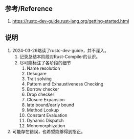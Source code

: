 ## 参考/Reference
1. https://rustc-dev-guide.rust-lang.org/getting-started.html

## 说明
1. 2024-03-26略读了rustc-dev-guide，并不深入。
    1. 记录总结本阶段对Rust-Compiler的认识。
    1. 尽可能标注了各阶段的细节
        1. Name resolution
        1. Desugare
        1. Trait solving
        1. Pattern and Exhaustiveness Checking
        1. Borrow checker
        1. Drop checker
        1. Closure Expansion
        1. late bound/early bound
        1. Method Lookup
        1. Constant Evaluation
        1. Dynamic Dispatch
        1. Monomorphization
1. 可能存在错误，也希望能够得到指正。
